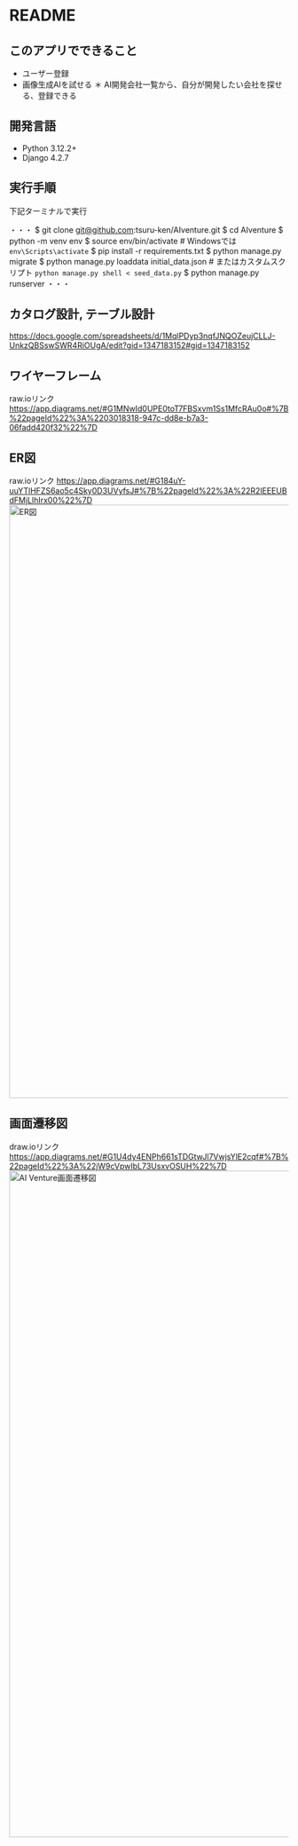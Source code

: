# README
## このアプリでできること
* ユーザー登録
* 画像生成AIを試せる
＊ AI開発会社一覧から、自分が開発したい会社を探せる、登録できる

## 開発言語
* Python 3.12.2+
* Django 4.2.7

## 実行手順
下記ターミナルで実行

・・・
$ git clone git@github.com:tsuru-ken/AIventure.git
$ cd AIventure
$ python -m venv env
$ source env/bin/activate  # Windowsでは `env\Scripts\activate`
$ pip install -r requirements.txt
$ python manage.py migrate
$ python manage.py loaddata initial_data.json  # またはカスタムスクリプト `python manage.py shell < seed_data.py`
$ python manage.py runserver
・・・

## カタログ設計, テーブル設計
https://docs.google.com/spreadsheets/d/1MqlPDyp3nqfJNQOZeujCLLJ-UnkzQBSswSWR4RiOUgA/edit?gid=1347183152#gid=1347183152

## ワイヤーフレーム
raw.ioリンク
https://app.diagrams.net/#G1MNwId0UPE0toT7FBSxvm1Ss1MfcRAu0o#%7B%22pageId%22%3A%2203018318-947c-dd8e-b7a3-06fadd420f32%22%7D


## ER図　
raw.ioリンク
https://app.diagrams.net/#G184uY-uuYTlHFZS6ao5c4Sky0D3UVyfsJ#%7B%22pageId%22%3A%22R2lEEEUBdFMjLlhIrx00%22%7D
<img width="1069" alt="ER図" src="https://github.com/tsuru-ken/AIventure/assets/112688051/e82055d2-2025-4cc5-813d-2edf35ab48a7">


## 画面遷移図
draw.ioリンク
https://app.diagrams.net/#G1U4dy4ENPh661sTDGtwJl7VwjsYlE2cqf#%7B%22pageId%22%3A%22jW9cVpwIbL73UsxvOSUH%22%7D
<img width="1201" alt="AI Venture画面遷移図" src="https://github.com/tsuru-ken/AIventure/assets/112688051/a349ae51-dff6-4c24-9a6b-632c8db3e5d9">

